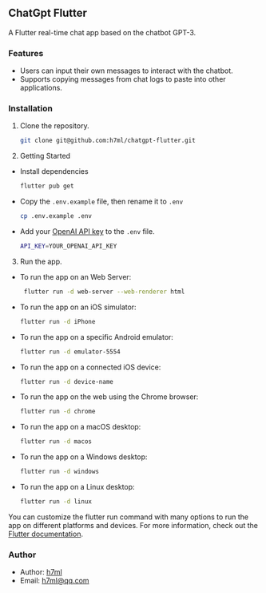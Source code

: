## ChatGpt Flutter

A Flutter real-time chat app based on the chatbot GPT-3.

### Features

- Users can input their own messages to interact with the chatbot.
- Supports copying messages from chat logs to paste into other applications.

### Installation

1. Clone the repository.

    ```bash
    git clone git@github.com:h7ml/chatgpt-flutter.git
    ```

2. Getting Started

- Install dependencies
   ```bash
   flutter pub get
   ```
- Copy the `.env.example` file, then rename it to `.env`
   ```bash
   cp .env.example .env
   ```
- Add your [OpenAI API key](https://platform.openai.com/account/api-keys) to the `.env` file.
   ```bash
   API_KEY=YOUR_OPENAI_API_KEY
   ```  
   
3. Run the app.
- To run the app on an Web Server:
    ```bash
     flutter run -d web-server --web-renderer html
    ```
- To run the app on an iOS simulator:
    ```bash
    flutter run -d iPhone
    ```
- To run the app on a specific Android emulator:
    ```bash
    flutter run -d emulator-5554
    ```
- To run the app on a connected iOS device:
    ```bash
    flutter run -d device-name
    ```
- To run the app on the web using the Chrome browser:
    ```bash
    flutter run -d chrome
    ```
- To run the app on a macOS desktop:
    ```bash
    flutter run -d macos
    ```
- To run the app on a Windows desktop:
    ```bash
    flutter run -d windows
    ```
- To run the app on a Linux desktop:
    ```bash
    flutter run -d linux
    ```

You can customize the flutter run command with many options to run the app on different platforms and devices. For more information, check out the [Flutter documentation](https://docs.flutter.dev/reference/flutter-cli).
### Author

- Author: [h7ml](https://github.com/h7ml)
- Email: [h7ml@qq.com](mailto:h7ml@qq.com)